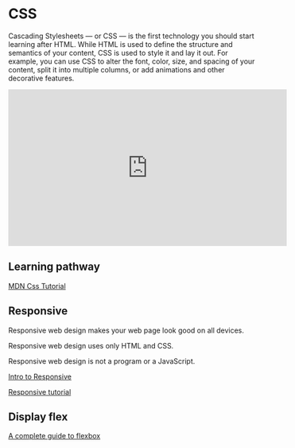 # CSS
Cascading Stylesheets — or CSS — is the first technology you should start learning after HTML. While HTML is used to define the structure and semantics of your content, CSS is used to style it and lay it out. For example, you can use CSS to alter the font, color, size, and spacing of your content, split it into multiple columns, or add animations and other decorative features.

<iframe width="560" height="315" src="https://www.youtube.com/embed/yfoY53QXEnI" frameborder="0" allow="accelerometer; autoplay; encrypted-media; gyroscope; picture-in-picture" allowfullscreen></iframe>


## Learning pathway

[MDN Css Tutorial](https://developer.mozilla.org/en-US/docs/Learn/CSS)

## Responsive

Responsive web design makes your web page look good on all devices.

Responsive web design uses only HTML and CSS.

Responsive web design is not a program or a JavaScript.

[Intro to Responsive](https://www.w3schools.com/css/css_rwd_intro.asp)

[Responsive tutorial](https://developer.mozilla.org/en-US/docs/Learn/CSS/CSS_layout/Responsive_Design)

## Display flex

[A complete guide to flexbox](https://css-tricks.com/snippets/css/a-guide-to-flexbox/)